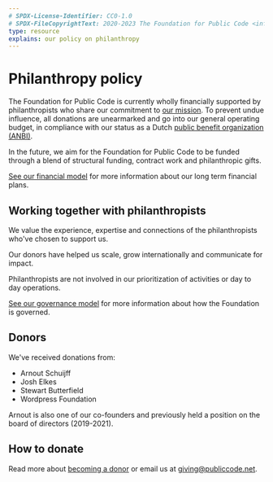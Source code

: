 ```yaml
---
# SPDX-License-Identifier: CC0-1.0
# SPDX-FileCopyrightText: 2020-2023 The Foundation for Public Code <info@publiccode.net>
type: resource
explains: our policy on philanthropy
---
```


# Philanthropy policy

The Foundation for Public Code is currently wholly financially supported by philanthropists who share our commitment to [our mission](https://about.publiccode.net/organization/mission.html).
To prevent undue influence, all donations are unearmarked and go into our general operating budget, in compliance with our status as a Dutch [public benefit organization (ANBI)](https://www.belastingdienst.nl/wps/wcm/connect/bldcontenten/belastingdienst/business/business-public-benefit-organisations/public_benefit_organisations/public_benefit_organisations).

In the future, we aim for the Foundation for Public Code to be funded through a blend of structural funding, contract work and philanthropic gifts.

[See our financial model](https://about.publiccode.net/organization/financial-model.html) for more information about our long term financial plans.

## Working together with philanthropists

We value the experience, expertise and connections of the philanthropists who've chosen to support us.

Our donors have helped us scale, grow internationally and communicate for impact.

Philanthropists are not involved in our prioritization of activities or day to day operations.

[See our governance model](https://about.publiccode.net/organization/governance-model.html) for more information about how the Foundation is governed.

## Donors

We've received donations from:

* Arnout Schuijff
* Josh Elkes
* Stewart Butterfield
* Wordpress Foundation

Arnout is also one of our co-founders and previously held a position on the board of directors (2019-2021).

## How to donate

Read more about [becoming a donor](https://about.publiccode.net/CONTRIBUTING.html#institutional-giving-and-philanthropy) or email us at <giving@publiccode.net>.
